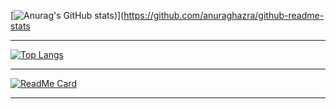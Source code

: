 [![Anurag's GitHub stats](https://github-readme-stats.vercel.app/api?username=toni-d-e-v&layout=compact&theme=synthwave))](https://github.com/anuraghazra/github-readme-stats

---

[![Top Langs](https://github-readme-stats.vercel.app/api/top-langs/?username=toni-d-e-v&layout=compact&theme=synthwave)]()

---

[![ReadMe Card](https://github-readme-stats.vercel.app/api/pin/?username=RedStoneCoin&repo=redstone&theme=synthwave)](https://github.com/RedStoneCoin/redstone-cb)

---
